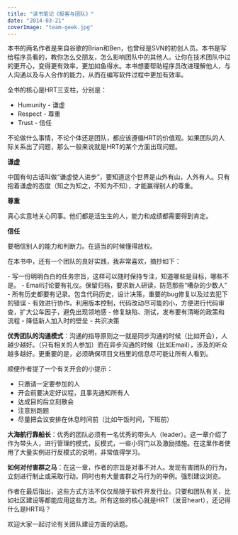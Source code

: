```yaml
---
title: "读书笔记《极客与团队》"
date: "2014-03-21"
coverImage: "team-geek.jpg"
---
```


本书的两名作者是来自谷歌的Brian和Ben，也曾经是SVN的初创人员。本书是写给程序员看的，教你怎么交朋友，怎么影响团队中的其他人。让你在技术团队中过的更开心，变得更有效率，更加如鱼得水。本书想要帮助程序员改进理解他人，与人沟通以及与人合作的能力，从而在编写软件过程中更加有效率。

全书的核心是HRT三支柱，分别是：

- Humunity - 谦虚
- Respect - 尊重
- Trust - 信任

不论做什么事情，不论个体还是团队，都应该遵循HRT的价值观。如果团队的人际关系出了问题，那么一般来说就是HRT的某个方面出现问题。

**谦虚**

中国有句古话叫做“谦虚使人进步”，要知道这个世界是山外有山，人外有人。只有抱着谦虚的态度（知之为知之，不知为不知），才能赢得别人的尊重。

**尊重**

真心实意地关心同事。他们都是活生生的人，能力和成绩都需要得到肯定。

**信任**

要相信别人的能力和判断力。在适当的时候懂得放权。

在本书中，还有一个团队的良好实践，我非常喜欢，摘抄如下：

\- 写一份明明白白的任务宗旨，这样可以随时保持专注，知道哪些是目标，哪些不是。 - Email讨论要有礼仪。保留归档，要求新人研读，防范那些“嘈杂的少数人” - 所有历史都要有记录。包含代码历史，设计决策，重要的bug修复以及过去犯下的错误 - 有效进行协作。利用版本控制，代码改动尽可能的小，方便进行代码审查，扩大公车因子，避免出现领地感 - 修复缺陷、测试，发布要有清晰的政策和流程 - 降低新人加入时的壁垒 - 共识决策

**优秀团队的沟通模式**：沟通的指导原则之一就是同步沟通的时候（比如开会），人越少越好。（只有相关的人参加）而在异步沟通的时候（比如Email），涉及的听众越多越好。更重要的是，必须确保项目文档里的信息尽可能让所有人看到。

顺便作者提了一个有关开会的小提示：

- 只邀请一定要参加的人
- 开会前要决定好议程，且事先通知所有人
- 达成目的后立刻散会
- 注意别跑题
- 尽量把会议安排在休息时间前（比如午饭时间，下班前）

**大海航行靠船长**：优秀的团队必须有一名优秀的带头人（leader）。这一章介绍了作为带头人，进行管理的模式，反模式，一些小窍门以及激励措施。在这里作者使用了大量实例进行反模式的说明，非常值得学习。

**如何对付害群之马**：在这一章，作者的宗旨是对事不对人。发现有害团队的行为，立刻进行制止或采取行动。同时也有大量害群之马行为的举例。强烈建议浏览。

作者在最后指出，这些方式方法不仅仅局限于软件开发行业。只要和团队有关，比如社区建设等都能应用这些方法。所有这些的核心就是HRT（发音heart），还记得什么是HRT吗？

欢迎大家一起讨论有关团队建设方面的话题。
